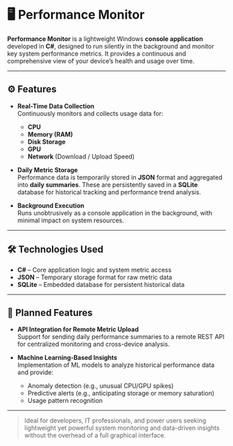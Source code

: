 # 🖥️ Performance Monitor

**Performance Monitor** is a lightweight Windows **console application** developed in **C#**, designed to run silently in the background and monitor key system performance metrics. It provides a continuous and comprehensive view of your device’s health and usage over time.

---

## ⚙️ Features

- **Real-Time Data Collection**  
  Continuously monitors and collects usage data for:
  - **CPU**
  - **Memory (RAM)**
  - **Disk Storage**
  - **GPU**
  - **Network** (Download / Upload Speed)

- **Daily Metric Storage**  
  Performance data is temporarily stored in **JSON** format and aggregated into **daily summaries**. These are persistently saved in a **SQLite** database for historical tracking and performance trend analysis.

- **Background Execution**  
  Runs unobtrusively as a console application in the background, with minimal impact on system resources.

---

## 🛠️ Technologies Used

- **C#** – Core application logic and system metric access  
- **JSON** – Temporary storage format for raw metric data  
- **SQLite** – Embedded database for persistent historical data

---

## 🚀 Planned Features

- **API Integration for Remote Metric Upload**  
  Support for sending daily performance summaries to a remote REST API for centralized monitoring and cross-device analysis.

- **Machine Learning-Based Insights**  
  Implementation of ML models to analyze historical performance data and provide:
  - Anomaly detection (e.g., unusual CPU/GPU spikes)
  - Predictive alerts (e.g., anticipating storage or memory saturation)
  - Usage pattern recognition

---

> Ideal for developers, IT professionals, and power users seeking lightweight yet powerful system monitoring and data-driven insights without the overhead of a full graphical interface.
